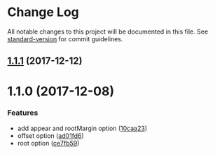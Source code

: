 # Change Log

All notable changes to this project will be documented in this file. See [standard-version](https://github.com/conventional-changelog/standard-version) for commit guidelines.

<a name="1.1.1"></a>
## [1.1.1](https://github.com/fireyy/kansatsu/compare/v1.1.0...v1.1.1) (2017-12-12)



<a name="1.1.0"></a>
# 1.1.0 (2017-12-08)


### Features

* add appear and rootMargin option ([10caa23](https://github.com/fireyy/kansatsu/commit/10caa23))
* offset option ([ad01fd6](https://github.com/fireyy/kansatsu/commit/ad01fd6))
* root option ([ce7fb59](https://github.com/fireyy/kansatsu/commit/ce7fb59))
